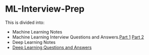 # ML-Interview-Prep
This is divided into:
- Machine Learning Notes
- Machine Learning Interview Questions and Answers.[Part 1](https://github.com/KevKibe/ML-Interview-Prep/blob/main/QnA.md) [Part 2](https://github.com/KevKibe/ML-Interview-Prep/blob/main/QnA_part_2.md)
- Deep Learning Notes
- [Deep Learning Questions and Answers](https://github.com/KevKibe/ML-Interview-Prep/blob/main/DeepLearningNotes.md)
